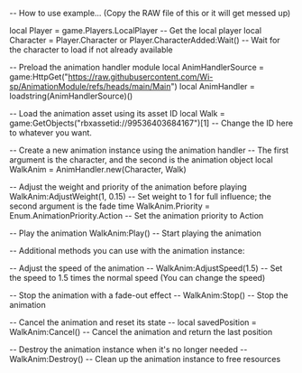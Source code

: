 -- How to use example... (Copy the RAW file of this or it will get messed up)

local Player = game.Players.LocalPlayer -- Get the local player
local Character = Player.Character or Player.CharacterAdded:Wait() -- Wait for the character to load if not already available

-- Preload the animation handler module
local AnimHandlerSource = game:HttpGet("https://raw.githubusercontent.com/Wi-sp/AnimationModule/refs/heads/main/Main")
local AnimHandler = loadstring(AnimHandlerSource)()

-- Load the animation asset using its asset ID
local Walk = game:GetObjects("rbxassetid://99536403684167")[1] -- Change the ID here to whatever you want.

-- Create a new animation instance using the animation handler
-- The first argument is the character, and the second is the animation object
local WalkAnim = AnimHandler.new(Character, Walk)

-- Adjust the weight and priority of the animation before playing
WalkAnim:AdjustWeight(1, 0.15) -- Set weight to 1 for full influence; the second argument is the fade time
WalkAnim.Priority = Enum.AnimationPriority.Action -- Set the animation priority to Action

-- Play the animation
WalkAnim:Play() -- Start playing the animation

-- Additional methods you can use with the animation instance:

-- Adjust the speed of the animation
-- WalkAnim:AdjustSpeed(1.5) -- Set the speed to 1.5 times the normal speed (You can change the speed)

-- Stop the animation with a fade-out effect
-- WalkAnim:Stop() -- Stop the animation

-- Cancel the animation and reset its state
-- local savedPosition = WalkAnim:Cancel() -- Cancel the animation and return the last position

-- Destroy the animation instance when it's no longer needed
-- WalkAnim:Destroy() -- Clean up the animation instance to free resources
